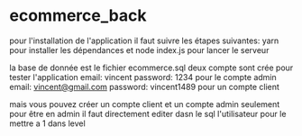 # ecommerce_back

pour l'installation de l'application il faut suivre les étapes suivantes:
yarn pour installer les dépendances
et node index.js pour lancer le serveur

la base de donnée est  le fichier ecommerce.sql
deux compte sont crée pour tester l'application
email:
vincent
password:
1234
pour le compte admin
email:
vincent@gmail.com
password:
vincent1489
pour un compte client

mais vous pouvez créer un compte client et un compte admin seulement pour être en admin il faut directement editer dasn le sql l'utilisateur pour le mettre a 1 dans level

